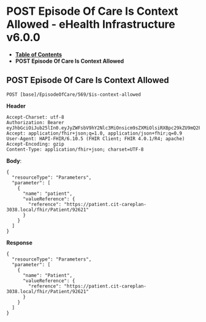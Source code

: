 # POST Episode Of Care Is Context Allowed - eHealth Infrastructure v6.0.0

* [**Table of Contents**](toc.md)
* **POST Episode Of Care Is Context Allowed**

## POST Episode Of Care Is Context Allowed

`POST [base]/EpisodeOfCare/569/$is-context-allowed`

**Header**

```
Accept-Charset: utf-8
Authorization: Bearer eyJhbGciOiJub25lIn0.eyJyZWFsbV9hY2Nlc3MiOnsicm9sZXMiOlsiRXBpc29kZU9mQ2FyZSRpcy1jb250ZXh0LWFsbG93ZWQiLCIkdGVzdC1vbmx5LWNyZWF0ZSJdfSwidXNlcl90eXBlIjoiU1lTVEVNIn0.
Accept: application/fhir+json;q=1.0, application/json+fhir;q=0.9
User-Agent: HAPI-FHIR/6.10.5 (FHIR Client; FHIR 4.0.1/R4; apache)
Accept-Encoding: gzip
Content-Type: application/fhir+json; charset=UTF-8

```

**Body**:

```
{
  "resourceType": "Parameters",
  "parameter": [
    {
      "name": "patient",
      "valueReference": {
        "reference": "https://patient.cit-careplan-3038.local/fhir/Patient/92621"
      }
    }
  ]
}

```

**Response**

```
{
  "resourceType": "Parameters",
  "parameter": [
    {
      "name": "Patient",
      "valueReference": {
        "reference": "https://patient.cit-careplan-3038.local/fhir/Patient/92621"
      }
    }
  ]
}

```

